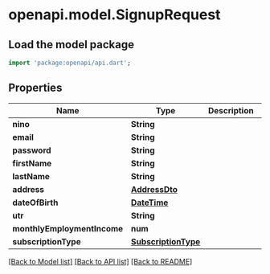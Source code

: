 # openapi.model.SignupRequest

## Load the model package
```dart
import 'package:openapi/api.dart';
```

## Properties
Name | Type | Description | Notes
------------ | ------------- | ------------- | -------------
**nino** | **String** |  | [optional] 
**email** | **String** |  | [optional] 
**password** | **String** |  | [optional] 
**firstName** | **String** |  | [optional] 
**lastName** | **String** |  | [optional] 
**address** | [**AddressDto**](AddressDto.md) |  | [optional] 
**dateOfBirth** | [**DateTime**](DateTime.md) |  | 
**utr** | **String** |  | [optional] 
**monthlyEmploymentIncome** | **num** |  | [optional] 
**subscriptionType** | [**SubscriptionType**](SubscriptionType.md) |  | 

[[Back to Model list]](../README.md#documentation-for-models) [[Back to API list]](../README.md#documentation-for-api-endpoints) [[Back to README]](../README.md)


